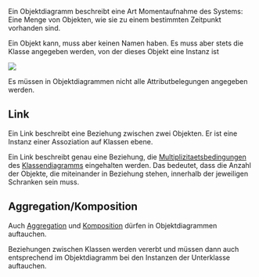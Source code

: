 
Ein Objektdiagramm beschreibt eine Art Momentaufnahme des Systems:
Eine Menge von Objekten, wie sie zu einem bestimmten Zeitpunkt vorhanden sind.

Ein Objekt kann, muss aber keinen Namen haben. Es muss aber stets die Klasse angegeben werden, von der dieses Objekt eine Instanz ist

![](obj1.png)

Es müssen in Objektdiagrammen nicht alle Attributbelegungen angegeben werden.

## Link

Ein Link beschreibt eine Beziehung zwischen zwei Objekten. Er ist eine Instanz einer Assoziation auf Klassen ebene.

Ein Link beschreibt genau eine Beziehung, die [Multiplizitaetsbedingungen](Klassendiagramme.md#Assoziation) des [Klassendiagramms](Klassendiagramme.md) eingehalten werden. Das bedeutet, dass die Anzahl der Objekte, die miteinander in Beziehung stehen, innerhalb der jeweiligen Schranken sein muss.

## Aggregation/Komposition

Auch [Aggregation](Klassendiagramme.md#Aggregation) und [Komposition](Klassendiagramme.md#Komposition) dürfen in Objektdiagrammen auftauchen.

Beziehungen zwischen Klassen werden vererbt und müssen dann auch entsprechend im Objektdiagramm bei den Instanzen der Unterklasse auftauchen.